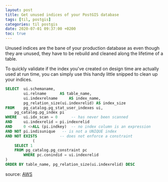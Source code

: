 ```yaml
---
layout: post
title: Get unused indices of your PostGIS database
tags: [til, postgis]
categories: til postgis
date: 2020-07-01 09:37:00 +0200
toc: true
---
```


Unused indices are the bane of your production database as even though they are unused, they have to be rebuild and cleaned along the lifetime of a table.

To quickly validate if the index you've created on design time are actually used at run time, you can simply use this handy little snipped to clean up your indices.

```sql
SELECT 	ui.schemaname,
       	ui.relname 		AS table_name,
       	ui.indexrelname 	AS index_name,
       	pg_relation_size(ui.indexrelid) AS index_size
FROM 	pg_catalog.pg_stat_user_indexes ui,
	pg_catalog.pg_index pi
WHERE 	ui.idx_scan = 0      -- has never been scanned
AND    	ui.indexrelid = pi.indexrelid  
AND 	0 <>ALL (pi.indkey)  -- no index column is an expression
AND NOT pi.indisunique   -- is not a UNIQUE index
AND NOT EXISTS          -- does not enforce a constraint
         	(
	SELECT 1 
	FROM pg_catalog.pg_constraint pc
        WHERE pc.conindid = ui.indexrelid
)
ORDER BY table_name, pg_relation_size(ui.indexrelid) DESC
```

source: [AWS](https://aws.amazon.com/blogs/database/reducing-aurora-postgresql-storage-i-o-costs/)